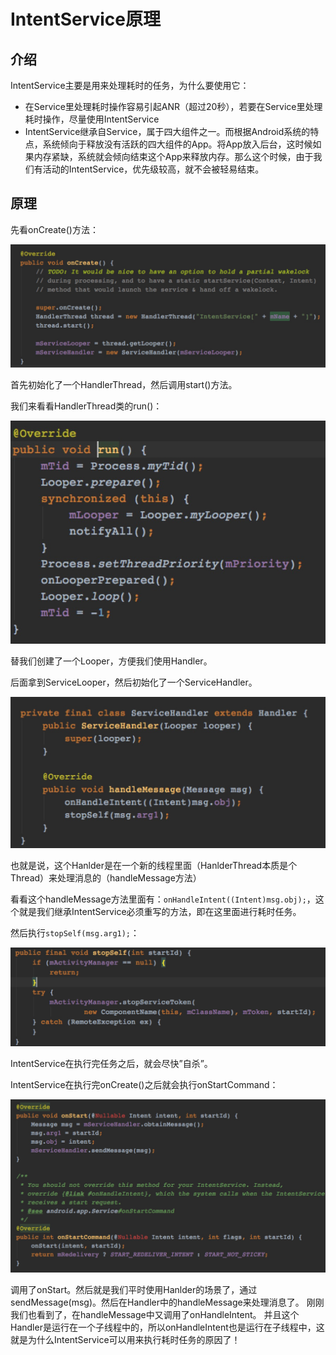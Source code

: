 # IntentService原理

## 介绍

IntentService主要是用来处理耗时的任务，为什么要使用它：
* 在Service里处理耗时操作容易引起ANR（超过20秒），若要在Service里处理耗时操作，尽量使用IntentService
* IntentService继承自Service，属于四大组件之一。而根据Android系统的特点，系统倾向于释放没有活跃的四大组件的App。将App放入后台，这时候如果内存紧缺，系统就会倾向结束这个App来释放内存。那么这个时候，由于我们有活动的IntentService，优先级较高，就不会被轻易结束。

## 原理

先看onCreate()方法：

![](/assets/IntentService_onCreate.jpeg)

首先初始化了一个HandlerThread，然后调用start()方法。

我们来看看HandlerThread类的run()：

![](/assets/HandlerThread_run.jpeg)

替我们创建了一个Looper，方便我们使用Handler。

后面拿到ServiceLooper，然后初始化了一个ServiceHandler。

![](/assets/IntentService_ServiceHandler.jpeg)

也就是说，这个Hanlder是在一个新的线程里面（HanlderThread本质是个Thread）来处理消息的（handleMessage方法）

看看这个handleMessage方法里面有：`onHandleIntent((Intent)msg.obj);`，这个就是我们继承IntentService必须重写的方法，即在这里面进行耗时任务。

然后执行`stopSelf(msg.arg1);`：

![](/assets/IntentService_stopSelf.jpeg)

IntentService在执行完任务之后，就会尽快”自杀”。

IntentService在执行完onCreate()之后就会执行onStartCommand：

![](/assets/IntentService_onStartCommand.jpeg)

调用了onStart。然后就是我们平时使用Hanlder的场景了，通过sendMessage(msg)。然后在Handler中的handleMessage来处理消息了。
刚刚我们也看到了，在handleMessage中又调用了onHandleIntent。
并且这个Handler是运行在一个子线程中的，所以onHandleIntent也是运行在子线程中，这就是为什么IntentService可以用来执行耗时任务的原因了！
<!--stackedit_data:
eyJoaXN0b3J5IjpbLTE3OTEyMzQ4NzldfQ==
-->